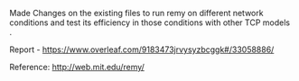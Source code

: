 Made Changes on the existing files to run remy on different network conditions and test its efficiency in those conditions with other TCP models .

Report - https://www.overleaf.com/9183473jrvysyzbcggk#/33058886/


Reference:
http://web.mit.edu/remy/

